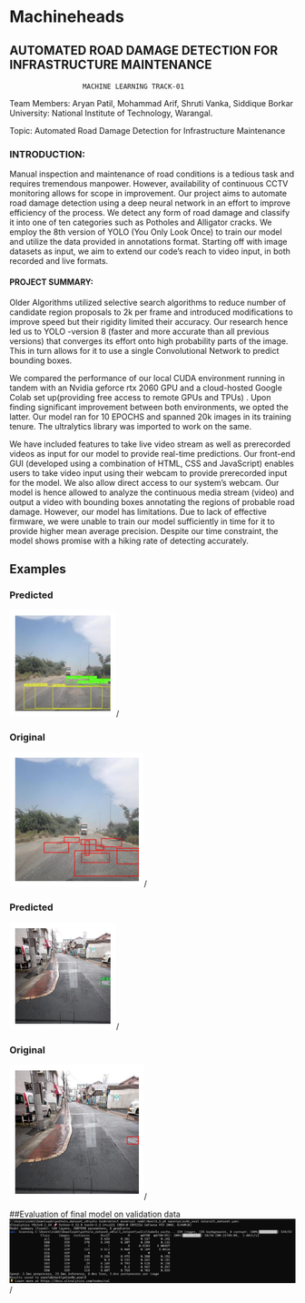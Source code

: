 # Machineheads

## AUTOMATED ROAD DAMAGE DETECTION FOR INFRASTRUCTURE MAINTENANCE
			          MACHINE LEARNING TRACK-01

Team Members: Aryan Patil, Mohammad Arif, Shruti Vanka, Siddique Borkar
University: National Institute of Technology, Warangal.

Topic: Automated Road Damage Detection for Infrastructure Maintenance

### INTRODUCTION:

Manual inspection and maintenance of road conditions is a tedious task and requires tremendous manpower. However, availability of continuous CCTV monitoring allows for scope in improvement. 
	Our project aims to automate road damage detection using a deep neural network in an effort to improve efficiency of the process. We detect any form of road damage and classify it into one of ten categories such as Potholes and Alligator cracks. We employ the 8th version of YOLO (You Only Look Once) to train our model and utilize the data provided in annotations format. Starting off with image datasets as input, we aim to extend our code’s reach to video input, in both recorded and live formats.

#### PROJECT SUMMARY: 
	
Older Algorithms utilized selective search algorithms to reduce number of candidate region proposals to 2k per frame and introduced modifications to improve speed but their rigidity limited their accuracy. Our research hence led us to YOLO -version 8 (faster and more accurate than all previous versions) that converges its effort onto high probability parts of the image. This in turn allows for it to use a single Convolutional Network to predict bounding boxes. 
	
We compared the performance of our local CUDA environment running in tandem with an Nvidia geforce rtx 2060 GPU and a cloud-hosted Google Colab set up(providing free access to remote GPUs and TPUs) . Upon finding significant improvement between both environments, we opted the latter. Our model ran for 10 EPOCHS and spanned 20k images in its training tenure. The ultralytics library was imported to work on the same. 

We have included features to take live video stream as well as prerecorded videos as input for our model to provide real-time predictions.  Our front-end GUI (developed using a combination of HTML, CSS and JavaScript) enables users to take video input using their webcam to provide prerecorded input for the model. We also allow direct access to our system’s webcam. Our model is hence allowed to analyze the continuous media stream (video) and output a video with bounding boxes annotating the regions of probable road damage.
	However, our model has limitations. Due to lack of effective firmware, we were unable to train our model sufficiently in time for it to provide higher mean average precision. Despite our time constraint, the model shows promise with a hiking rate of detecting accurately.
 
## Examples
### Predicted
<img title="a title" alt="Alt text" src="/images/download (2).png">/
### Original
<img title="a title" alt="Alt text" src="/images/download (1).png">/
### Predicted
<img title="a title" alt="Alt text" src="/images/download (5).png">/
### Original
<img title="a title" alt="Alt text" src="/images/download (6).png">/

##Evaluation of final model on validation data
<img title="a title" alt="Alt text" src="/images/valid.png">/

